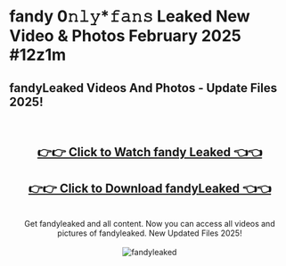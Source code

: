 # fandy 0𝚗𝚕𝚢*𝚏𝚊𝚗𝚜 Leaked New Video & Photos February 2025 #12z1m

<h2>fandyLeaked Videos And Photos - Update Files 2025!</h2>
<br>
<div align="center">
<h2><a href="https://mediaupload.pro?title=fandy&ref=11F" rel="nofollow">👉👉 Click to Watch fandy Leaked 👈👈</a></h2>
<h2><a href="https://mediaupload.pro?title=fandy&ref=11F" rel="nofollow">👉👉 Click to Download fandyLeaked 👈👈</a></h2>
<br>
Get fandyleaked and all content. Now you can access all videos and pictures of fandyleaked. New Updated Files 2025!
<br>
<br>
<a href="https://mediaupload.pro?title=fandy&ref=11F" rel="nofollow" data-target="animated-image.originalLink"><img src="https://i.ibb.co/Gkj2r4b/banner.png" alt="fandyleaked" style="max-width: 100%; display: inline-block;" data-target="animated-image.originalImage"></a>
</div>
<br>

